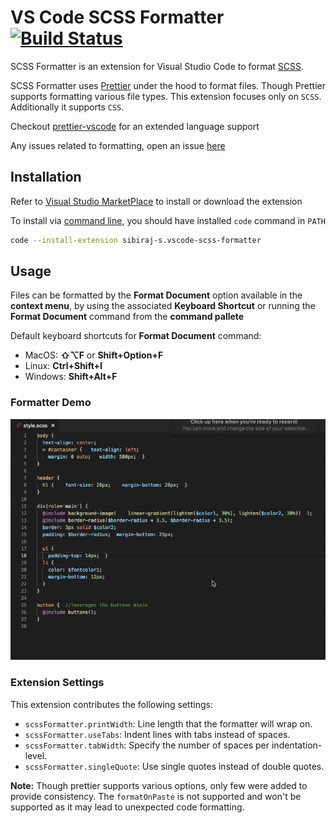 # VS Code SCSS Formatter [![Build Status](https://travis-ci.com/sibiraj-s/vscode-scss-formatter.svg?branch=master)](https://travis-ci.com/sibiraj-s/vscode-scss-formatter)

SCSS Formatter is an extension for Visual Studio Code to format [SCSS](https://sass-lang.com/).

SCSS Formatter uses [Prettier](https://github.com/prettier/prettier) under the hood to format files. Though Prettier supports formatting various file types. This extension focuses only on `SCSS`. Additionally it supports `CSS`.

Checkout [prettier-vscode](https://github.com/prettier/prettier-vscode) for an extended language support

Any issues related to formatting, open an issue [here](https://github.com/prettier/prettier/issues)

## Installation

Refer to [Visual Studio MarketPlace](https://marketplace.visualstudio.com/items?itemName=sibiraj-s.vscode-scss-formatter) to install or download the extension

To install via [command line](https://code.visualstudio.com/docs/editor/command-line), you should have installed `code` command in `PATH`

```bash
code --install-extension sibiraj-s.vscode-scss-formatter
```

## Usage

Files can be formatted by the **Format Document** option available in the **context menu**, by using the associated **Keyboard Shortcut** or running the **Format Document** command from the **command pallete**

Default keyboard shortcuts for **Format Document** command:

* MacOS: **⇧⌥F** or **Shift+Option+F**
* Linux: **Ctrl+Shift+I**
* Windows: **Shift+Alt+F**

### Formatter Demo

![SCSS Formatter Demo](assets/scss-format.gif)

### Extension Settings

This extension contributes the following settings:

* `scssFormatter.printWidth`: Line length that the formatter will wrap on.
* `scssFormatter.useTabs`: Indent lines with tabs instead of spaces.
* `scssFormatter.tabWidth`: Specify the number of spaces per indentation-level.
* `scssFormatter.singleQuote`: Use single quotes instead of double quotes.

**Note:** Though prettier supports various options, only few were added to provide consistency. The `formatOnPaste` is not supported and won't be supported as it may lead to unexpected code formatting.
